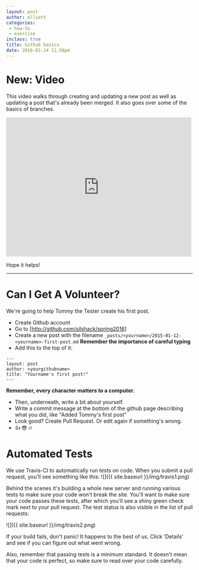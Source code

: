 ```yaml
---
layout: post
author: elliott
categories: 
 - how-to
 - exercise
inclass: true
title: Github basics
date: 2016-01-14 11:58pm
---
```


# New: Video

This video walks through creating and updating a new post as well as updating a post that's already been merged.  It also goes over some of the basics of branches.

<iframe src="https://player.vimeo.com/video/151900462" width="500" height="375" frameborder="0" webkitallowfullscreen mozallowfullscreen allowfullscreen></iframe>

Hope it helps!

___

# Can I Get A Volunteer?

We're going to help Tommy the Tester create his first post.

* Create Github account
* Go to [http://github.com/silshack/spring2016]
* Create a new post with the filename `_posts/<yourname>/2015-01-12-<yourname>-first-post.md` **Remember the importance of careful typing**
* Add this to the top of it:

```
--- 
layout: post
author: <yourgithubname>
title: "Yourname's first post!"
---
```

**Remember, every character matters to a computer.**

* Then, underneath, write a bit about yourself.
* Write a commit message at the bottom of the github page describing what you did, like "Added Tommy's first post"
* Look good? Create Pull Request.  Or edit again if something's wrong.
* :+1: :sunglasses: :fire:


# Automated Tests

We use Travis-CI to automatically run tests on code.  When you submit a pull request, you'll see something like this:
![]({{ site.baseurl }}/img/travis1.png)

Behind the scenes it's building a whole new server and running various tests to make sure your code won't break the site.  You'll want to make sure your code passes these tests, after which you'll see a shiny green check mark next to your pull request.  The test status is also visible in the list of pull requests:

![]({{ site.baseurl }}/img/travis2.png)

If your build fails, don't panic!  It happens to the best of us.  Click 'Details' and see if you can figure out what went wrong.

Also, remember that passing tests is a minimum standard.  It doesn't mean that your code is perfect, so make sure to read over your code carefully.
